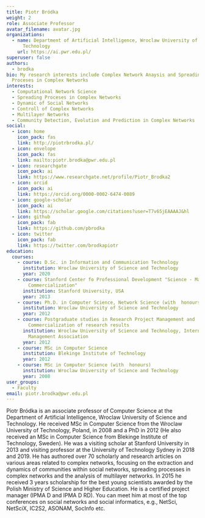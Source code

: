 ```yaml
---
title: Piotr Bródka
weight: 2
role: Associate Professor
avatar_filename: avatar.jpg
organizations:
  - name: Department of Artificial Intelligence, Wroclaw University of Science and
      Technology
    url: https://ai.pwr.edu.pl/
superuser: false
authors:
  - brodka
bio: My research interests include Complex Network Anaysis and Spreading
  Proceses in Complex Networks
interests:
  - Computational Network Science
  - Spreading Proceses in Complex Networks
  - Dynamic of Social Networks
  - Controll of Complex Networks
  - Multilayer Networks
  - Community Detection, Evolution and Prediction in Complex Networks
social:
  - icon: home
    icon_pack: fas
    link: http://piotrbrodka.pl/
  - icon: envelope
    icon_pack: fas
    link: mailto:piotr.brodka@pwr.edu.pl
  - icon: researchgate
    icon_pack: ai
    link: https://www.researchgate.net/profile/Piotr_Brodka2
  - icon: orcid
    icon_pack: ai
    link: https://orcid.org/0000-0002-6474-0089
  - icon: google-scholar
    icon_pack: ai
    link: https://scholar.google.com/citations?user=T7v65jEAAAAJ&hl
  - icon: github
    icon_pack: fab
    link: https://github.com/pbrodka
  - icon: twitter
    icon_pack: fab
    link: https://twitter.com/brodkapiotr
education:
  courses:
    - course: D.Sc. in Information and Communication Technology
      institution: Wroclaw University of Science and Technology
      year: 2020
    - course: Stanford Center fo Professional Development "Science - Management -
        Commercialization"
      institution: Stanford University, USA
      year: 2013
    - course: Ph.D. in Computer Science, Network Science (with  honours)
      institution: Wroclaw University of Science and Technology
      year: 2012
    - course: Postgraduate studies in Research Project Management and
        Commercialization of research results
      institution: Wroclaw University of Science and Technology, International Project
        Management Association
      year: 2012
    - course: MSc in Computer Science
      institution: Blekinge Institute of Technology
      year: 2012
    - course: MSc in Computer Science (with  honours)
      institution: Wroclaw University of Science and Technology
      year: 2008
user_groups:
  - Faculty
email: piotr.brodka@pwr.edu.pl
---
```

<!--StartFragment-->

Piotr Bródka is an associate professor of Computer Science at the Department of Artificial Intelligence, Wroclaw University of Science and Technology. He received MSc in Computer Science from the Wroclaw University of Technology, Poland, in 2008 and a PhD in 2012 (He also received an MSc in Computer Science from Blekinge Institute of Technology, Sweden). He was a visiting scholar at Stanford University in 2013 and visiting professor at the University of Technology Sydney in 2018 and 2019. He has authored over 70 scholarly and research articles on various areas related to complex networks, focusing on the extraction and dynamics of communities within social networks, spreading processes in complex networks and the analysis of multilayer networks. In 2015 he received 3 years scholarship for the best young scientists awarded by the Polish Ministry of Science and Higher Education. He is a certified project manager (IPMA D and IPMA D RD). You can meet him at most of the top conferences on social networks and social informatics, e.g., NetSci, NetSciX, IC2S2, ASONAM, SocInfo etc.

<!--EndFragment-->